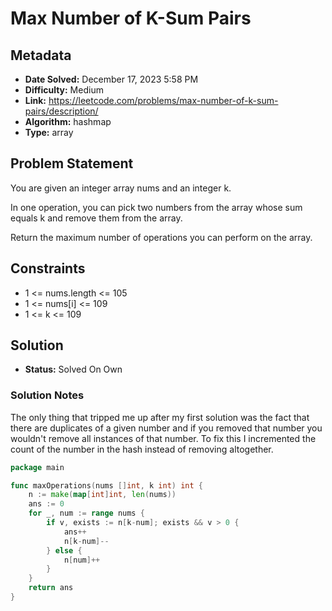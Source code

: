 # Max Number of K-Sum Pairs

## Metadata

- **Date Solved:** December 17, 2023 5:58 PM
- **Difficulty:** Medium
- **Link:** https://leetcode.com/problems/max-number-of-k-sum-pairs/description/
- **Algorithm:** hashmap
- **Type:** array

## Problem Statement

You are given an integer array nums and an integer k.

In one operation, you can pick two numbers from the array whose sum equals k and remove them from the array.

Return the maximum number of operations you can perform on the array.

## Constraints

- 1 <= nums.length <= 105
- 1 <= nums[i] <= 109
- 1 <= k <= 109

## Solution

- **Status:** Solved On Own

### Solution Notes

The only thing that tripped me up after my first solution was the fact that there are duplicates of a given number and if you removed that number you wouldn't remove all instances of that number. To fix this I incremented the count of the number in the hash instead of removing altogether.


```go
package main

func maxOperations(nums []int, k int) int {
	n := make(map[int]int, len(nums))
	ans := 0
	for _, num := range nums {
		if v, exists := n[k-num]; exists && v > 0 {
			ans++
			n[k-num]--
		} else {
			n[num]++
		}
	}
	return ans
}
```
